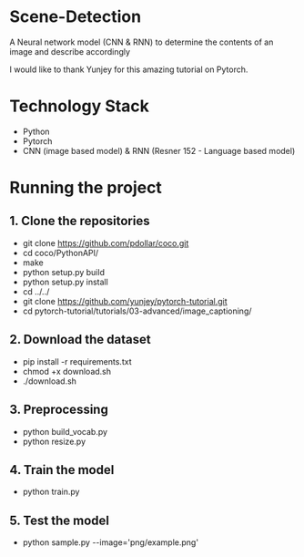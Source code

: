 # Scene-Detection
A Neural network model (CNN &amp; RNN) to determine the contents of an image and describe accordingly

I would like to thank Yunjey for this amazing tutorial on Pytorch. 

# Technology Stack 
- Python <br />
- Pytorch <br />
- CNN (image based model) & RNN (Resner 152 - Language based model)

# Running the project 

## 1. Clone the repositories
  - git clone https://github.com/pdollar/coco.git
  - cd coco/PythonAPI/
  - make
  - python setup.py build
  - python setup.py install
  - cd ../../
  - git clone https://github.com/yunjey/pytorch-tutorial.git
  - cd pytorch-tutorial/tutorials/03-advanced/image_captioning/
  
## 2. Download the dataset
  - pip install -r requirements.txt
  - chmod +x download.sh
  - ./download.sh
  
## 3. Preprocessing
- python build_vocab.py   
- python resize.py  

## 4. Train the model
- python train.py    

## 5. Test the model
- python sample.py --image='png/example.png'
